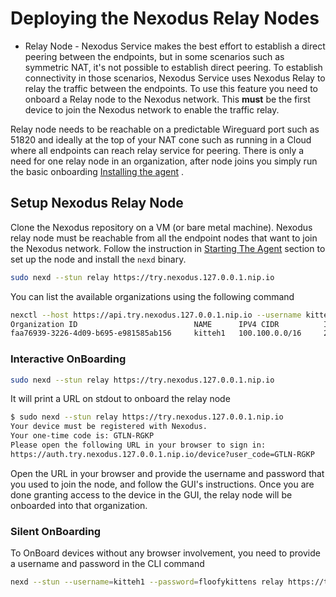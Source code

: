 # Deploying the Nexodus Relay Nodes

- Relay Node - Nexodus Service makes the best effort to establish a direct peering between the endpoints, but in some scenarios such as symmetric NAT, it's not possible to establish direct peering. To establish connectivity in those scenarios, Nexodus Service uses Nexodus Relay to relay the traffic between the endpoints. To use this feature you need to onboard a Relay node to the Nexodus network. This **must** be the first device to join the Nexodus network to enable the traffic relay.

Relay node needs to be reachable on a predictable Wireguard port such as 51820 and ideally at the top of your NAT cone such as running in a Cloud where all endpoints can reach relay service for peering. There is only a need for one relay node in an organization, after node joins you simply run the basic onboarding [Installing the agent](agent.md#installing-the-agent) .

## Setup Nexodus Relay Node

Clone the Nexodus repository on a VM (or bare metal machine). Nexodus relay node must be reachable from all the endpoint nodes that want to join the Nexodus network. Follow the instruction in [Starting The Agent](agent.md#starting-the-agent) section to set up the node and install the `nexd` binary.

```sh
sudo nexd --stun relay https://try.nexodus.127.0.0.1.nip.io
```

You can list the available organizations using the following command

```sh
nexctl --host https://api.try.nexodus.127.0.0.1.nip.io --username kitteh1 --password floofykittens organization list
Organization ID                          NAME      IPV4 CIDR          IPV6 CIDR     DESCRIPTION
faa76939-3226-4d09-b695-e981585ab156     kitteh1   100.100.0.0/16     200::/64      kitteh1's organization
```

### Interactive OnBoarding

```sh
sudo nexd --stun relay https://try.nexodus.127.0.0.1.nip.io
```

It will print a URL on stdout to onboard the relay node

```sh
$ sudo nexd --stun relay https://try.nexodus.127.0.0.1.nip.io
Your device must be registered with Nexodus.
Your one-time code is: GTLN-RGKP
Please open the following URL in your browser to sign in:
https://auth.try.nexodus.127.0.0.1.nip.io/device?user_code=GTLN-RGKP
```

Open the URL in your browser and provide the username and password that you used to join the node, and follow the GUI's instructions. Once you are done granting access to the device in the GUI, the relay node will be onboarded into that organization.

### Silent OnBoarding

To OnBoard devices without any browser involvement, you need to provide a username and password in the CLI command

```sh
nexd --stun --username=kitteh1 --password=floofykittens relay https://try.nexodus.127.0.0.1.nip.io
```
